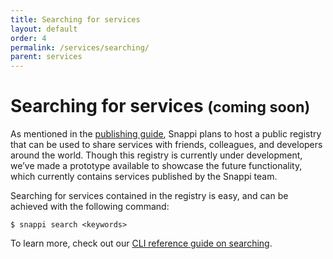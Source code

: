 ```yaml
---
title: Searching for services
layout: default
order: 4
permalink: /services/searching/
parent: services
---
```


# Searching for services <small>(coming soon)</small>
As mentioned in the [publishing guide](/services/publishing), Snappi plans to host a public registry that can 
be used to share services with friends, colleagues, and developers around the world. Though this registry is 
currently under development, we’ve made a prototype available to showcase the future functionality, which currently 
contains services published by the Snappi team.

Searching for services contained in the registry is easy, and can be achieved with the following command:

```
$ snappi search <keywords>
```

To learn more, check out our [CLI reference guide on searching](/cli/snappi/search/).